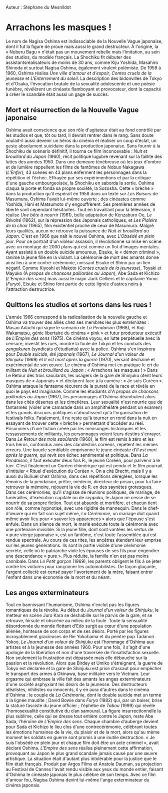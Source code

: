 Auteur&nbsp;: Stéphane du Mesnildot

# Arrachons les masques&nbsp;!

Le nom de Nagisa Oshima est indissociable de la Nouvelle Vague japonaise, dont il fut la figure de proue mais aussi le grand destructeur. À l'origine, la «&nbsp;Nuberu Bagu&nbsp;» n'était pas un mouvement rebelle mais l'imitation, au sein des studios, du modèle français. La Shochiku fit débuter des assistantsréalisateurs de moins de 30 ans, comme Kiju Yoshida, Masahiro Shinoda et surtout Nagisa Oshima, également virulent polémiste. De 1959 à 1960, Oshima réalisa *Une ville d'amour et d'espoir*, *Contes cruels de la jeunesse* et *L'Enterrement du soleil*. La description des bidonvilles de Tokyo et d'Osaka, l'évocation brutale de la sexualité adolescente et une poésie funèbre, révélèrent un cinéaste flamboyant et provocateur, dont la capacité à créer le scandale était aussi un gage de succès.

## Mort et résurrection de la Nouvelle Vague japonaise

Oshima avait conscience que son rôle d'agitateur était au fond contrôlé par les studios et que, tôt ou tard, il devrait rentrer dans le rang. Sans doute voulait-il aussi devenir un héros du cinéma et réaliser un coup d'éclat, un geste absolument suicidaire dans la production japonaise. Sans fournir à la Shochiku de scénario définitif, il tourna ce film inconcevable&nbsp;: *Nuit et brouillard du Japon* (1960), récit politique lugubre revenant sur la faillite des luttes des années 1950. Dans une demeure ténébreuse où les jeux d'ombre et de lumière rappellent les films de fantômes de Nobuo Nakagawa (*L'Enfer*), 43 scènes en 43 plans enferment les personnages dans la répétition et l'échec. Effrayée par ses expérimentions et par la critique d'une gauche embourgeoisée, la Shochiku en saborda la sortie. Oshima claqua la porte et fonda sa propre société, la Sozosha. Cette «&nbsp;brèche&nbsp;» dans la production qu'il espérait en 1958 dans un texte sur *Les Baisers* de Masumura, Oshima l'avait lui-même ouverte&nbsp;; des cinéastes comme Yoshida, Hani et Matsumoto s'y engouffrèrent. Ses premières années de liberté sont cependant hésitantes. Tout en travaillant pour la télévision, il réalise *Une bête à nourrir* (1961), belle adaptation de Kenzaburo Oe, *Le Révolté* (1962), sur la répression des Japonais catholiques, et *Les Plaisirs de la chair* (1965), film existentiel proche de ceux de Masumura. Malgré leurs qualités, aucun ne retrouve la puissance de *Nuit et brouillard au Japon*. C'est en 1966 que naît le nouvel Oshima, avec *L'Obsédé en plein jour*. Pour ce portrait d'un violeur assassin, il révolutionne sa mise en scène avec un montage de 2000 plans qui est comme un flot d'images mentales. Ayant assisté à un double suicide amoureux, Eisuke, le «&nbsp;démon criminel&nbsp;», ranime la jeune fille en la violant. La cérémonie de mort des amants donne ainsi lieu à une contre-cérémonie, unissant Eisuke et Shino par un lien négatif. Comme Kiyoshi et Makoto (*Contes cruels de la jeunesse*), Toyaki et Mayuko (À *propos de chansons paillardes au Japon*), Abe Sada et Kichizo (*L'Empire des sens*) mais aussi le major Jack Celliers et le capitaine Yonoi (*Furyo*), Eisuke et Shino font partie de cette lignée d'astres noirs à l'attraction destructrice.

## Quittons les studios et sortons dans les rues&nbsp;!

L'année 1966 correspond à la radicalisation de la nouvelle gauche et Oshima va trouver des alliés chez ses membres les plus extrémistes&nbsp;: Masao Adachi qui signe le scénario de *La Pendaison* (1968), et Koji Wakamatsu, génie libertaire du cinéma «&nbsp;pink&nbsp;» et futur producteur exécutif de *L'Empire des sens* (1975). Ce cinéma voyou, en lutte perpétuelle avec la censure, investit les rues, montre la foule de Tokyo et les combats des *zengakuren* (syndicats d'étudiants) avec la police. Oshima s'en inspirera pour *Double suicide, été japonais* (1967), *Le Journal d'un voleur de Shinjuku* (1969) et *Il est mort après la guerre* (1970), versant déchaîné et expérimental de son œuvre. Le cinéma d'Oshima met en pratique le cri du militant de *Nuit et brouillard au Japon*&nbsp;: «&nbsp;Arrachons les masques&nbsp;!&nbsp;» Dans Le Retour des trois saoûlards, les usagers de la gare de Shinjuku ôtent leurs masques de «&nbsp;Japonais&nbsp;» et déclarent face à la caméra&nbsp;: «&nbsp;Je suis Coréen&nbsp;». Oshima attaque le fantasme récurent de la pureté de la race et révèle en quoi le pays est imaginaire. Comme les étudiants d'*À propos de chansons paillardes au Japon* (1967), les personnages d'Oshima déambulent alors dans les cités désertes et les cimetières. Leur sexualité n'est nourrie que de fantasmes (violer une camarade dans un amphithéâtre pendant un examen) et les grands discours politiques n'aboutissent qu'à l'organisation de festivals folks. Fatalement, il ne reste qu'à tourner en rond dans la nuit en essayant de trouver cette «&nbsp;brèche&nbsp;» permettant d'accéder au réel. Prisonniers d'une fiction créée par les mensonges historiques et les ressassements de militants, les personnages voient leurs destins s'enrayer. Dans *Le Retour des trois saoûlards* (1968), le film est remis à zéro et les trois héros, confondus avec des clandestins coréens, répètent les mêmes erreurs. Une boucle semblable emprisonne le jeune cinéaste d'*Il est mort après la guerre*, qui revit son échec sentimental et politique. Dans *La Pendaison*, il faut exécuter deux fois R., le jeune Coréen, pour parvenir à le tuer. C'est finalement un Coréen chimérique qui est pendu et le film pourrait s'intituler «&nbsp;Rituel d'exécution du Coréen&nbsp;». On a cité Brecht, mais il y a aussi du Buñuel chez Oshima, dans ces répétitions déréglées, lorsque les témoins de la pendaison, prêtre, médecin, directeur de prison, pour lui faire retrouver la mémoire, rejouent la vie de R. en des saynètes grotesques. Dans ces cérémonies, qu'il s'agisse de réunions politiques, de mariage, de funérailles, d'exécution capitale ou de *seppuku*, le Japon ne cesse de se nourrir de sa propre fiction. Tout est absurde et mortifère, et chacun tient son rôle, comme hypnotisé, avec une rigidité de mannequin. Dans le chef-d'œuvre qui en fait son sujet même, *La Cérémonie*, un mariage doit quand même avoir lieu pour «&nbsp;sauver les apparences&nbsp;» alors que l'épouse s'est enfuie. Dans un silence de mort, le marié exécute toute la cérémonie avec une partenaire invisible. Si la jeune fille, dont sont vantées les vertus de «&nbsp;pure vierge japonaise&nbsp;», est un fantôme, c'est toute l'assemblée qui est rendue spectrale. Au cours de ces rites, les ancêtres étendent leur emprise sur les jeunes générations. Ils sont la partie visible d'une cérémonie secrète, celle où le patriarche viole les épouses de ses fils pour engendrer une descendance «&nbsp;pure&nbsp;». Plus réduite, la famille n'en est pas moins cannibale. Dans *Le Petit garçon* (1969), les parents obligent le fils à se jeter contre les voitures pour rançonner les automobilistes. De façon glaçante, l'argent collecté est censé payer l'avortement de la mère, faisant entrer l'enfant dans une économie de la mort et du néant.

## Les anges exterminateurs

Tout en bannissant l'humanisme, Oshima n'exclut pas les figures romantiques de la révolte. Au début du *Journal d'un voleur de Shinjuku*, le metteur en scène Juro Kara se déshabille sur le parvis de la gare, et se retrouve, hirsute et obscène au milieu de la foule. Toute la sensualité désordonnée du monde flottant d'Edo surgit au cœur d'une population aliénée, honteuse de son corps et de ses désirs. Porté par les figures incroyablement gracieuses de Rie Yokohama et du peintre pop Tadanori Yokoo, *Le Journal d'un voleur de Shinjuku* est l'hommage d'Oshima aux artistes et à la jeunesse des années 1960. Pour une fois, il s'agit d'une apologie de la libération et non d'une traversée de l'insatisfaction sexuelle. Non seulement la frustration est dépassée mais elle débouche sur la passion et la révolution. Alors que Birdey et Umiko s'étreignent, la guerre de Tokyo est déclarée et la gare de Shinjuku est prise d'assaut pour empêcher le transport des armes à Okinawa, base militaire vers le Vietnam. Leur orgasme qui embrase la ville fait des amants les anges exterminateurs d'une société asphyxiant les désirs de la jeunesse. Des destructeurs idéalistes, nihilistes ou innocents, il y en aura d'autres dans le cinéma d'Oshima&nbsp;: le couple de *La Cérémonie*, dont le double suicide met un terme à la lignée maudite&nbsp;; David Bowie dans *Furyo* (1982) qui, par un baiser, brise la stature fasciste du jeune officier&nbsp;; l'éphèbe de *Tabou* (1999) qui révèle l'homosexualité constitutive du clan samouraï. La figure insurrectionnelle la plus sublime, celle qui se dresse tout entière contre le Japon, reste Abe Sada, l'héroïne de *L'Empire des sens*. Chaque chambre d'auberge devient pour Sada et Kichizo le lieu clos d'une contrecérémonie, célébrant toutes les émotions humaines de la vie, du plaisir et de la mort, alors qu'au même moment les soldats en guerre sont promis à une inutile destruction. «&nbsp;Je suis l'obsédé en plein jour et chaque film doit être un acte criminel&nbsp;», avait déclaré Oshima. *L'Empire des sens* réalisa pleinement cette affirmation, provoquant au Japon le plus grand scandale jamais causé par une œuvre artistique. La situation était d'autant plus intolérable pour la justice que le film était français. Produit par Argos Films et Anatole Dauman, sa projection au Festival de Cannes l'avait rendu visible aux yeux du monde entier, faisant d'Oshima le cinéaste japonais le plus célèbre de son temps. Avec ce film d'amour fou, Nagisa Oshima devint lui-même l'ange exterminateur du cinéma japonais.